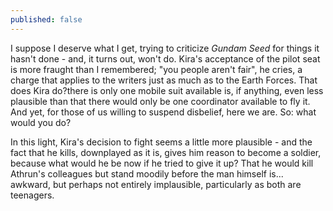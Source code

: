 ```yaml
---
published: false
---
```


I suppose I deserve what I get, trying to criticize *Gundam Seed* for things it hasn't done - and, it turns out, won't do. Kira's acceptance of the pilot seat is more fraught than I remembered; "you people aren't fair", he cries, a charge that applies to the writers just as much as to the Earth Forces. That does Kira do?there is only one mobile suit available is, if anything, even less plausible than that there would only be one coordinator available to fly it. And yet, for those of us willing to suspend disbelief, here we are. So: what would you do?

In this light, Kira's decision to fight seems a little more plausible - and the fact that he kills, downplayed as it is, gives him reason to become a soldier, because what would he be now if he tried to give it up? That he would kill Athrun's colleagues but stand moodily before the man himself is... awkward, but perhaps not entirely implausible, particularly as both are teenagers.
